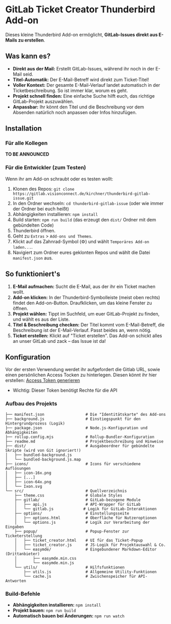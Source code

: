 # GitLab Ticket Creator Thunderbird Add-on

Dieses kleine Thunderbird Add-on ermöglicht, **GitLab-Issues direkt aus E-Mails zu erstellen**.

## Was kann es?

  * **Direkt aus der Mail:** Erstellt GitLab-Issues, während ihr noch in der E-Mail seid.
  * **Titel-Automatik:** Der E-Mail-Betreff wird direkt zum Ticket-Titel\!
  * **Voller Kontext:** Der gesamte E-Mail-Verlauf landet automatisch in der Ticketbeschreibung. So ist immer klar, worum es geht.
  * **Projekt schnell finden:** Eine einfache Suche hilft euch, das richtige GitLab-Projekt auszuwählen.
  * **Anpassbar:** Ihr könnt den Titel und die Beschreibung vor dem Absenden natürlich noch anpassen oder Infos hinzufügen.

## Installation

### Für alle Kollegen

**TO BE ANNOUNCED**

### Für die Entwickler (zum Testen)

Wenn ihr am Add-on schraubt oder es testen wollt:

1.  Klonen des Repos: `git clone https://gitlab.visionconnect.de/kirchner/thunderbird-gitlab-issue.git`
2.  In den Ordner wechseln: `cd thunderbird-gitlab-issue` (oder wie immer der Ordner bei euch heißt)
3.  Abhängigkeiten installieren: `npm install`
4.  Build starten: `npm run build` (das erzeugt den `dist/` Ordner mit dem gebündelten Code)
5.  Thunderbird öffnen.
6.  Geht zu `Extras` \> `Add-ons und Themes`.
7.  Klickt auf das Zahnrad-Symbol (⚙️) und wählt `Temporäres Add-on laden...`.
8.  Navigiert zum Ordner eures geklonten Repos und wählt die Datei `manifest.json` aus.

## So funktioniert's

1.  **E-Mail aufmachen:** Sucht die E-Mail, aus der ihr ein Ticket machen wollt.
2.  **Add-on klicken:** In der Thunderbird-Symbolleiste (meist oben rechts) findet den Add-on-Button. Draufklicken, um das kleine Fenster zu öffnen.
3.  **Projekt wählen:** Tippt im Suchfeld, um euer GitLab-Projekt zu finden, und wählt es aus der Liste.
4.  **Titel & Beschreibung checken:** Der Titel kommt vom E-Mail-Betreff, die Beschreibung ist der E-Mail-Verlauf. Passt beides an, wenn nötig.
5.  **Ticket erstellen:** Klickt auf "Ticket erstellen". Das Add-on schickt alles an unser GitLab und zack – das Issue ist da\!

## Konfiguration 

Vor der ersten Verwendung werdet ihr aufgefordert die Gitlab URL, sowie einen persönlichen Access Tocken zu hinterlegen.
Diesen könnt ihr hier erstellen: [Access Token generieren](https://gitlab.visionconnect.de/-/user_settings/personal_access_tokens)
- Wichtig: Dieser Token benötigt Rechte für die API

### Aufbau des Projekts

```
├── manifest.json                  # Die "Identitätskarte" des Add-ons
├── background.js                  # Einstiegspunkt für den Hintergrundprozess (Logik)
├── package.json                   # Node.js-Konfiguration und Abhängigkeiten
├── rollup.config.mjs              # Rollup-Bundler-Konfiguration
├── readme.md                      # Projektbeschreibung und Hinweise
├── dist/                          # Ausgabeordner für gebündelte Skripte (wird von Git ignoriert!)
│   ├── bundled-background.js
│   └── bundled-background.js.map
├── icons/                         # Icons für verschiedene Auflösungen
│   ├── icon-16x.png
│   ├── [...]
│   ├── icon-64x.png
│   └── Ixon.svg
└── src/                           # Quellverzeichnis
    ├── theme.css                  # Globale Styles
    ├── gitlab/                    # GitLab-bezogene Module
    │   ├── api.js                 # API-Wrapper für GitLab
    │   └── gitlab.js             # Logik für GitLab-Interaktionen
    ├── options/                   # Einstellungsseite
    │   ├── options.html           # Oberfläche für Nutzeroptionen
    │   └── options.js             # Logik zur Verarbeitung der Eingaben
    ├── popup/                     # Popup-Fenster zur Ticketerstellung
    │   ├── ticket_creator.html    # UI für das Ticket-Popup
    │   ├── ticket_creator.js      # JS-Logik für Projektauswahl & Co.
    │   └── easymde/               # Eingebundener Markdown-Editor (Drittanbieter)
    │       ├── easymde.min.css
    │       └── easymde.min.js
    └── utils/                     # Hilfsfunktionen
        ├── utils.js               # Allgemeine Utility-Funktionen
        └── cache.js               # Zwischenspeicher für API-Antworten
```

### Build-Befehle

  * **Abhängigkeiten installieren:** `npm install`
  * **Projekt bauen:** `npm run build`
  * **Automatisch bauen bei Änderungen:** `npm run watch`